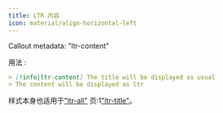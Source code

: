 ```yaml
---
title: LTR 内容
icon: material/align-horizontal-left
---
```


Callout metadata: "ltr-content"

用法 :

```md
> [!info|ltr-content] The title will be displayed as usual
> The content will be displayed as ltr
```

样式本身也适用于["ltr-all"](../combined-styling/page-12.md)
页:1["ltr-title"](../title-styling/page-12.md)。


